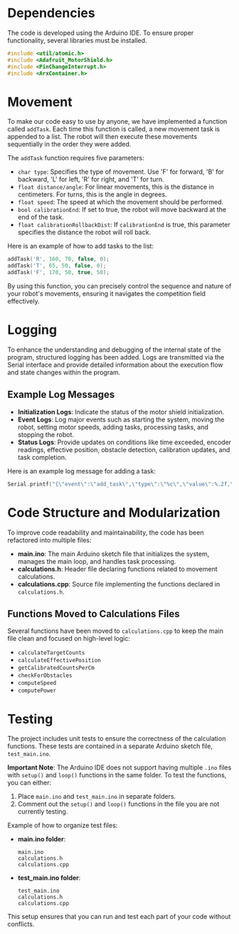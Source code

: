 # Dependencies

The code is developed using the Arduino IDE. To ensure proper functionality, several libraries must be installed.

```cpp
#include <util/atomic.h>
#include <Adafruit_MotorShield.h>
#include <PinChangeInterrupt.h>
#include <ArxContainer.h>
```

# Movement

To make our code easy to use by anyone, we have implemented a function called `addTask`. Each time this function is called, a new movement task is appended to a list. The robot will then execute these movements sequentially in the order they were added.

The `addTask` function requires five parameters:

- `char type`: Specifies the type of movement. Use 'F' for forward, 'B' for backward, 'L' for left, 'R' for right, and 'T' for turn.
- `float distance/angle`: For linear movements, this is the distance in centimeters. For turns, this is the angle in degrees.
- `float speed`: The speed at which the movement should be performed.
- `bool calibrationEnd`: If set to true, the robot will move backward at the end of the task.
- `float calibrationRollbackDist`: If `calibrationEnd` is true, this parameter specifies the distance the robot will roll back.

Here is an example of how to add tasks to the list:

```cpp
addTask('R', 160, 70, false, 0);
addTask('T', 65, 50, false, 0);
addTask('F', 170, 50, true, 50);
```

By using this function, you can precisely control the sequence and nature of your robot's movements, ensuring it navigates the competition field effectively.

# Logging

To enhance the understanding and debugging of the internal state of the program, structured logging has been added. Logs are transmitted via the Serial interface and provide detailed information about the execution flow and state changes within the program.

## Example Log Messages

- **Initialization Logs**: Indicate the status of the motor shield initialization.
- **Event Logs**: Log major events such as starting the system, moving the robot, setting motor speeds, adding tasks, processing tasks, and stopping the robot.
- **Status Logs**: Provide updates on conditions like time exceeded, encoder readings, effective position, obstacle detection, calibration updates, and task completion.

Here is an example log message for adding a task:

```cpp
Serial.printf("{\"event\":\"add_task\",\"type\":\"%c\",\"value\":%.2f,\"speed\":%.2f,\"calibrationEnd\":%d,\"calibrationRollbackDist\":%.2f,\"initialCallib\":%d}\n", type, value, speed, calibrationEnd, calibrationRollbackDist, initialCallib);
```

# Code Structure and Modularization

To improve code readability and maintainability, the code has been refactored into multiple files:

- **main.ino**: The main Arduino sketch file that initializes the system, manages the main loop, and handles task processing.
- **calculations.h**: Header file declaring functions related to movement calculations.
- **calculations.cpp**: Source file implementing the functions declared in `calculations.h`.

## Functions Moved to Calculations Files

Several functions have been moved to `calculations.cpp` to keep the main file clean and focused on high-level logic:

- `calculateTargetCounts`
- `calculateEffectivePosition`
- `getCalibratedCountsPerCm`
- `checkForObstacles`
- `computeSpeed`
- `computePower`

# Testing

The project includes unit tests to ensure the correctness of the calculation functions. These tests are contained in a separate Arduino sketch file, `test_main.ino`.

**Important Note**: The Arduino IDE does not support having multiple `.ino` files with `setup()` and `loop()` functions in the same folder. To test the functions, you can either:

1. Place `main.ino` and `test_main.ino` in separate folders.
2. Comment out the `setup()` and `loop()` functions in the file you are not currently testing.

Example of how to organize test files:

- **main.ino folder**:

  ```
  main.ino
  calculations.h
  calculations.cpp
  ```

- **test_main.ino folder**:
  ```
  test_main.ino
  calculations.h
  calculations.cpp
  ```

This setup ensures that you can run and test each part of your code without conflicts.
